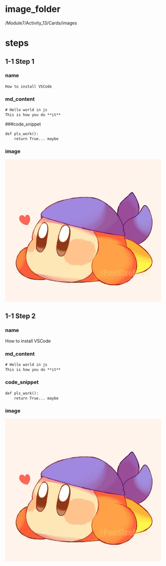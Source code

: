 # image_folder
/Module7/Activity_13/Cards/images

# steps

## 1-1 Step 1

### name
```
How to install VSCode               
```

### md_content
```
# Hello world in js
This is how you do **it**
```

###code_snippet
```
def pls_work():  
    return True... maybe
```

### image
![bandanna](images/bandanna.jpg)

## 1-1 Step 2

### name
How to install VSCode

### md_content
```
# Hello world in js
This is how you do **it**
```

### code_snippet
```
def pls_work():
    return True... maybe
```

### image
![bandanna](images/bandanna.jpg)